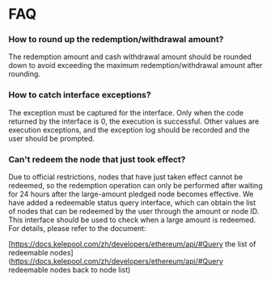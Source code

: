 # FAQ

### How to round up the redemption/withdrawal amount?

The redemption amount and cash withdrawal amount should be rounded down to avoid exceeding the maximum redemption/withdrawal amount after rounding.


### How to catch interface exceptions?

The exception must be captured for the interface. Only when the code returned by the interface is 0, the execution is successful. Other values are execution exceptions, and the exception log should be recorded and the user should be prompted.


### Can't redeem the node that just took effect?

Due to official restrictions, nodes that have just taken effect cannot be redeemed, so the redemption operation can only be performed after waiting for 24 hours after the large-amount pledged node becomes effective. We have added a redeemable status query interface, which can obtain the list of nodes that can be redeemed by the user through the amount or node ID. This interface should be used to check when a large amount is redeemed. For details, please refer to the document:

[https://docs.kelepool.com/zh/developers/ethereum/api/#Query the list of redeemable nodes](https://docs.kelepool.com/zh/developers/ethereum/api/#Query redeemable nodes back to node list)